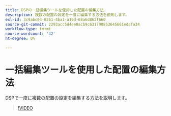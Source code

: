 ```yaml
---
title: DSPの一括編集ツールを使用した配置の編集方法
description: 複数の配置の設定を一度に編集する方法を説明します。
exl-id: 3c9abc04-0261-4ba1-a19d-68a6d862f660
source-git-commit: 2293acc5d4ee8acb9c631790853645661edafa34
workflow-type: tm+mt
source-wordcount: '42'
ht-degree: 0%

---
```


# 一括編集ツールを使用した配置の編集方法

DSPで一度に複数の配置の設定を編集する方法を説明します。

>[!VIDEO](https://video.tv.adobe.com/v/339205)
